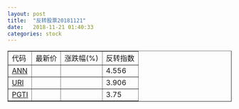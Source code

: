 ```yaml
---
layout: post
title:  "反转股票20181121"
date:   2018-11-21 01:40:33
categories: stock
---
```


<script type="text/javascript">
var stockList = []
stockList.push('gb_ann');
stockList.push('gb_uri');
stockList.push('gb_pgti');
</script>

<table border="1">
 <tr>
 <td>代码</td>
  <td>最新价</td>
  <td>涨跌幅(%)</td>
 <td>反转指数</td>
</tr>
  <tr id="ann"><td><a href="http://stock.finance.sina.com.cn/usstock/quotes/ANN.html" target="_blank">ANN</a></td><td></td><td></td><td>4.556</td></tr>
  <tr id="uri"><td><a href="http://stock.finance.sina.com.cn/usstock/quotes/URI.html" target="_blank">URI</a></td><td></td><td></td><td>3.906</td></tr>
  <tr id="pgti"><td><a href="http://stock.finance.sina.com.cn/usstock/quotes/PGTI.html" target="_blank">PGTI</a></td><td></td><td></td><td>3.75</td></tr>
</table>

